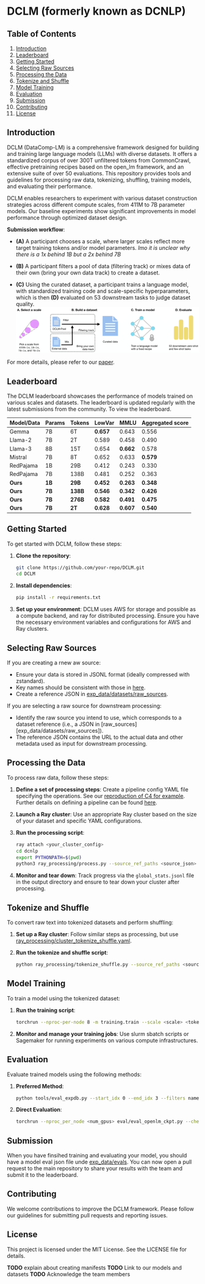 # DCLM (formerly known as DCNLP)

## Table of Contents
1. [Introduction](#introduction)
2. [Leaderboard](#leaderboard)
3. [Getting Started](#getting-started)
4. [Selecting Raw Sources](#selecting-raw-sources)
5. [Processing the Data](#processing-the-data)
6. [Tokenize and Shuffle](#tokenize-and-shuffle)
7. [Model Training](#model-training)
8. [Evaluation](#evaluation)
9. [Submission](#submission)
10. [Contributing](#contributing)
11. [License](#license)

## Introduction

DCLM (DataComp-LM) is a comprehensive framework designed for building and training large language models (LLMs) with diverse datasets. It offers a standardized corpus of over 300T unfiltered tokens from CommonCrawl, effective pretraining recipes based on the open_lm framework, and an extensive suite of over 50 evaluations. This repository provides tools and guidelines for processing raw data, tokenizing, shuffling, training models, and evaluating their performance. 

DCLM enables researchers to experiment with various dataset construction strategies across different compute scales, from 411M to 7B parameter models. Our baseline experiments show significant improvements in model performance through optimized dataset design.

**Submission workflow**:
* **(A)** A participant chooses a scale, where larger scales reflect more target training tokens and/or model parameters. _Imo it is unclear why there is a 1x behind 1B but a 2x behind 7B_

* **(B)** A participant filters a pool of data (filtering track) or mixes data of their own (bring your own data track) to create a dataset.

* **(C)** Using the curated dataset, a participant trains a language model, with standardized training code and scale-specific hyperparameters, which is then **(D)** evaluated on 53 downstream tasks to judge dataset quality.
![Workflow](assets/workflow_dclm.png)

For more details, please refer to our [paper](https://placeholder-link-to-paper.com).

## Leaderboard
The DCLM leaderboard showcases the performance of models trained on various scales and datasets. The leaderboard is updated regularly with the latest submissions from the community. To view the leaderboard.

| Model/Data  | Params | Tokens | LowVar | MMLU  | Aggregated score |
|-------------|--------|--------|--------|-------|------------------|
| Gemma       | 7B     | 6T     | **0.657** | 0.643 | 0.556            |
| Llama-2     | 7B     | 2T     | 0.589  | 0.458 | 0.490            |
| Llama-3     | 8B     | 15T    | 0.654  | **0.662** | 0.578            |
| Mistral     | 7B     | 8T     | 0.652  | 0.633 | **0.579**        |
| RedPajama   | 1B     | 29B    | 0.412  | 0.243 | 0.330            |
| RedPajama   | 7B     | 138B   | 0.481  | 0.252 | 0.363            |
| **Ours**    | **1B** | **29B** | **0.452** | **0.263** | **0.348**            |
| **Ours**    | **7B** | **138B** | **0.546** | **0.342** | **0.426**            |
| **Ours**    | **7B** | **276B** | **0.582** | **0.491** | **0.475**            |
| **Ours**    | **7B** | **2T** | **0.628** | **0.607** | **0.540**            |

## Getting Started
To get started with DCLM, follow these steps:

1. **Clone the repository**:
    ```bash
    git clone https://github.com/your-repo/DCLM.git
    cd DCLM
    ```

2. **Install dependencies**:
    ```bash
    pip install -r requirements.txt
    ```

3. **Set up your environment**:
    DCLM uses AWS for storage and possible as a compute backend, and ray for distributed processing.
    Ensure you have the necessary environment variables and configurations for AWS and Ray clusters.

## Selecting Raw Sources
If you are creating a rnew aw source:

- Ensure your data is stored in JSONL format (ideally compressed with zstandard).
- Key names should be consistent with those in [here](baselines/core/constants.py).
- Create a reference JSON in [exp_data/datasets/raw_sources](exp_data/datasets/raw_sources).

If you are selecting a raw source for downstream processing:

- Identify the raw source you intend to use, which corresponds to a dataset reference (i.e., a JSON in [raw_sources][exp_data/datasets/raw_sources]).
- The reference JSON contains the URL to the actual data and other metadata used as input for downstream processing.

## Processing the Data
To process raw data, follow these steps:

1. **Define a set of processing steps**:
    Create a pipeline config YAML file specifying the operations.
    See our [reproduction of C4 for example](baselines/baselines_configs/c4.yaml). 
    Further details on defining a pipeline can be found [here](baselines/README.md).

2. **Launch a Ray cluster**:
    Use an appropriate Ray cluster based on the size of your dataset and specific YAML configurations.

3. **Run the processing script**:
    ```bash
    ray attach <your_cluster_config>
    cd dcnlp
    export PYTHONPATH=$(pwd)
    python3 ray_processing/process.py --source_ref_paths <source_json> --readable_name <name> --output_dir <s3_output_dir> --config_path <config_yaml> --source_name <source_name>
    ```

4. **Monitor and tear down**:
    Track progress via the `global_stats.jsonl` file in the output directory and ensure to tear down your cluster after processing.

## Tokenize and Shuffle
To convert raw text into tokenized datasets and perform shuffling:

1. **Set up a Ray cluster**:
    Follow similar steps as processing, but use [ray_processing/cluster_tokenize_shuffle.yaml](ray_processing/cluster_tokenize_shuffle.yaml).

2. **Run the tokenize and shuffle script**:
    ```bash
    python ray_processing/tokenize_shuffle.py --source_ref_paths <source_jsons> --readable_name <name> --output <s3_output_dir> --content_key text --do_sample --default_dataset_yaml <mixing_yaml>
    ```

## Model Training
To train a model using the tokenized dataset:

1. **Run the training script**:
    ```bash
    torchrun --nproc-per-node 8 -m training.train --scale <scale> <tokenized_json> --logs <log_dir> [--remote-sync <s3_bucket>] [--chinchilla-multiplier <multiplier>] [--clean-exp] [--report-to-wandb]
    ```

2. **Monitor and manage your training jobs**:
    Use slurm sbatch scripts or Sagemaker for running experiments on various compute infrastructures.

## Evaluation
Evaluate trained models using the following methods:

1. **Preferred Method**:
    ```bash
    python tools/eval_expdb.py --start_idx 0 --end_idx 3 --filters name=<filter> --prefix_replacement <prefix_replacement> --num_gpus 8 --output_dir <s3_output_dir> --eval_yaml <eval_yaml>
    ```

2. **Direct Evaluation**:
    ```bash
    torchrun --nproc_per_node <num_gpus> eval/eval_openlm_ckpt.py --checkpoint <checkpoint> --eval-yaml <eval_yaml> --config <model_params_file> --model <open_lm_config> --output-file <output_file_path>
    ```

## Submission
When you have finsihed training and evaluating your model, you should have a model eval json file unde [exp_data/evals](exp_data/evals). 
You can now open a pull request to the main repository to share your results with the team and submit it to the leaderboard.

## Contributing
We welcome contributions to improve the DCLM framework. Please follow our guidelines for submitting pull requests and reporting issues.

## License
This project is licensed under the MIT License. See the LICENSE file for details.

**TODO** explain about creating manifests
**TODO** Link to our models and datasets
**TODO** Acknowledge the team members